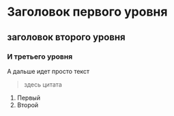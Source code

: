 # Заголовок первого уровня
## заголовок второго уровня 
### И третьего уровня
А дальше идет просто текст 
> здесь цитата
1. Первый
2. Второй
